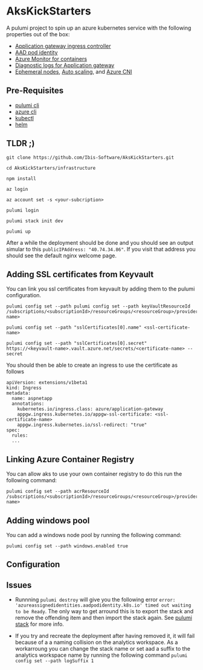# AksKickStarters
A pulumi project to spin up an azure kubernetes service with the following properties out of the box:
- [Application gateway ingress controller](https://docs.microsoft.com/en-us/azure/application-gateway/ingress-controller-overview)
- [AAD pod identity](https://github.com/Azure/aad-pod-identity)
- [Azure Monitor for containers](https://docs.microsoft.com/en-us/azure/azure-monitor/insights/container-insights-overview)
- [Diagnostic logs for Application gateway](https://docs.microsoft.com/en-us/azure/application-gateway/application-gateway-diagnostics)
- [Ephemeral nodes](https://docs.microsoft.com/en-us/azure/aks/cluster-configuration#ephemeral-os), [Auto scaling](https://docs.microsoft.com/en-us/azure/aks/cluster-autoscaler), and [Azure CNI](https://docs.microsoft.com/en-us/azure/aks/configure-azure-cni)

## Pre-Requisites
- [pulumi cli](https://www.pulumi.com/docs/get-started/azure/begin/)
- [azure cli](https://docs.microsoft.com/en-us/cli/azure/install-azure-cli)
- [kubectl](https://kubernetes.io/docs/tasks/tools/install-kubectl/)
- [helm](https://helm.sh/docs/intro/install/)



## TLDR ;)
```
git clone https://github.com/Ibis-Software/AksKickStarters.git

cd AksKickStarters/infrastructure

npm install

az login

az account set -s <your-subcription>

pulumi login

pulumi stack init dev

pulumi up 
```
After a while the deployment should be done and you should see an output simular to this `publicIPAddress: "40.74.34.86"`.
If you visit that address you should see the default nginx welcome page.

## Adding SSL certificates from Keyvault
You can link you ssl certificates from keyvault by adding them to the pulumi configuration. 
```
pulumi config set --path pulumi config set --path keyVaultResourceId /subscriptions/<subscriptionId>/resourceGroups/<resourceGroup>/providers/Microsoft.KeyVault/vaults/<keyvault-name>

pulumi config set --path "sslCertificates[0].name" <ssl-certificate-name>

pulumi config set --path "sslCertificates[0].secret" https://<keyvault-name>.vault.azure.net/secrets/<certificate-name> --secret
```


You should then be able to create an ingress to use the certificate as follows
```
apiVersion: extensions/v1beta1
kind: Ingress
metadata:
  name: aspnetapp
  annotations:
    kubernetes.io/ingress.class: azure/application-gateway
    appgw.ingress.kubernetes.io/appgw-ssl-certificate: <ssl-certificate-name>
    appgw.ingress.kubernetes.io/ssl-redirect: "true"
spec:
  rules:
  ...
```

## Linking Azure Container Registry
You can allow aks to use your own container registry to do this run the following command:
```
pulumi config set --path acrResourceId /subscriptions/<subscriptionId>/resourceGroups/<resourceGroup>/providers/Microsoft.ContainerRegistry/registries/<registry-name>
```

## Adding windows pool
You can add a windows node pool by running the following command:

```
pulumi config set --path windows.enabled true
```


## Configuration



## Issues

- Runnning `pulumi destroy` will give you the following error  `error: 'azureassignedidentities.aadpodidentity.k8s.io' timed out waiting to be Ready`. The only way to get arround this is to export the stack and remove the offending item and then import the stack again. See [pulumi stack](https://www.pulumi.com/docs/reference/cli/pulumi_stack/) for more info.

- If you try and recreate the deployment after having removed it, it will fail because of a a naming collision on the analytics workspace. As a workarroung you can change the stack name or set aad a suffix to the analytics workspace name by running the following command `pulumi config set --path logSuffix 1` 




